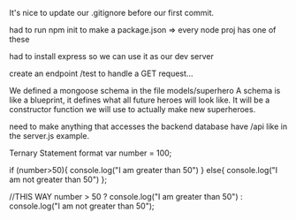 It's nice to update our .gitignore before our first commit.

had to run npm init to make a package.json => every node proj has one of these

had to install express so we can use it as our dev server

create an endpoint /test to handle a GET request...


We defined a mongoose schema in the file models/superhero
A schema is like a blueprint, it defines what all future heroes will
look like.  It will be a constructor function we will use to actually
make new superheroes.

need to make anything that accesses the backend database have /api like in the server.js example.

Ternary Statement format
var number = 100;

if (number>50){
  console.log("I am greater than 50")
} else{
  console.log("I am not greater than 50")
};

//THIS WAY
number > 50 ? console.log("I am greater than 50") : console.log("I am not greater than 50");
